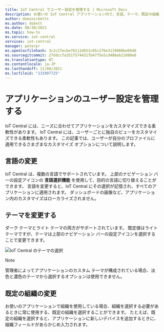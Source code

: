 ```yaml
---
title: IoT Central でユーザー設定を管理する | Microsoft Docs
description: お使いの IoT Central アプリケーション内で、言語、テーマ、既定の組織の変更など、アプリケーションのユーザー設定を管理する方法。
author: dominicbetts
ms.author: dobett
ms.date: 08/30/2021
ms.topic: how-to
ms.service: iot-central
services: iot-central
manager: peterpr
ms.openlocfilehash: 3c2c27ecbe76112d651c05c276e3119908be69d8
ms.sourcegitcommit: 27ddccfa351f574431fb4775e5cd486eb21080e0
ms.translationtype: HT
ms.contentlocale: ja-JP
ms.lasthandoff: 11/08/2021
ms.locfileid: "131997725"
---
```

# <a name="manage-your-personal-application-preferences"></a>アプリケーションのユーザー設定を管理する

IoT Central には、ニーズに合わせてアプリケーションをカスタマイズできる柔軟性があります。 IoT Central には、ユーザーごとに独自のビューをカスタマイズできる柔軟性もあります。 この記事では、ユーザーが自分のプロファイルに適用できるさまざまなカスタマイズ オプションについて説明します。

## <a name="change-language"></a>言語の変更

IoT Central は、複数の言語でサポートされています。 上部のナビゲーション バーの設定アイコンの **言語選択機能** を使用して、目的の言語に切り替えることができます。 言語を変更すると、IoT Central にその選択が記憶され、すべてのアプリケーションに適用されます。 ダッシュボードの画像など、アプリケーション内のカスタマイズはローカライズされません。

## <a name="change-theme"></a>テーマを変更する

ダーク テーマとライト テーマの両方がサポートされています。 既定値はライト テーマですが、テーマは上部のナビゲーション バーの設定アイコンを選択することで変更できます。

![IoT Central のテーマの選択](media/howto-manage-preferences/settings.png)

> [!NOTE]
> 管理者によってアプリケーションのカスタム テーマが構成されている場合、淡色と濃色のテーマから選択するオプションは使用できません。

## <a name="change-default-organization"></a>既定の組織の変更

お使いのアプリケーションで組織を使用している場合、組織を選択する必要があるときに常に使用する、既定の組織を選択することができます。 たとえば、既定の組織を選択すると、アプリケーションに新しいデバイスを追加するときに、組織フィールドがあらかじめ入力されます。

